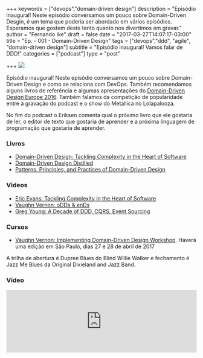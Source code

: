 +++
keywords = ["devops","domain-driven design"]
description = "Episódio inaugural! Neste episódio conversamos um pouco sobre Domain-Driven Desgin, é um tema que poderia ser abordado em vários episódios. Esperamos que gostem deste tanto quanto nos divertimos em gravar."
author = "Fernando Ike"
draft = false
date = "2017-03-27T14:07:17-03:00"
title = "Ep. - 001 - Domain-Driven Design"
tags = ["devops","ddd", "agile", "domain-driven design"]
subtitle = "Episódio inaugural! Vamos falar de DDD!"
categories = ["podcast"]
type = "post"

+++
![](/img/001_telephone.jpg)

Episódio inaugural! Neste episódio conversamos um pouco sobre Domain-Driven Design e como se relaciona com DevOps. Também recomendamos alguns livros de referência e algumas apresentações do [Domain-Driven Design Europe 2016](https://dddeurope.com/2016). Também falamos da competição de popularidade entre a gravação do podcast e o show do Metallica no Lolapalooza.

No fim do podcast o Eriksen comenta qual o próximo livro que ele gostaria de ler, o editor de texto que gostaria de aprender e a próxima linguagem de programação que gostaria de aprender.

### Livros

- [Domain-Driven Design: Tackling Complexity in the Heart of Software](https://www.amazon.com/Domain-Driven-Design-Tackling-Complexity-Software/dp/0321125215/)
- [Domain-Driven Design Distilled](https://www.amazon.com/Domain-Driven-Design-Distilled-Vaughn-Vernon/dp/0134434420)
- [Patterns, Principles, and Practices of Domain-Driven Design](https://www.amazon.com/Patterns-Principles-Practices-Domain-Driven-Design/dp/1118714709)

### Videos

- [Eric Evans: Tackling Complexity in the Heart of Software](https://dddeurope.com/2016/eric-evans.html)
- [Vaughn Vernon: oDDs & enDs](https://dddeurope.com/2016/vaughn-vernon.html)
- [Greg Young: A Decade of DDD, CQRS, Event Sourcing](https://dddeurope.com/2016/greg-young.html)

### Cursos

- [Vaughn Vernon: Implementing Domain-Driven Design Workshop](https://idddworkshop.com/). Haverá uma edição em São Paulo, dias 27 e 28 de abril de 2017

A trilha de abertura é Dupree Blues do Blind Willie Walker e fechamento é Jazz Me Blues da Original Dixieland and Jazz Band.

### Vídeo

<iframe width="100%" height="166" scrolling="no" frameborder="no" src="https://w.soundcloud.com/player/?url=https%3A//api.soundcloud.com/tracks/314758274&amp;color=ff5500&amp;auto_play=false&amp;hide_related=false&amp;show_comments=true&amp;show_user=true&amp;show_reposts=false"></iframe>
